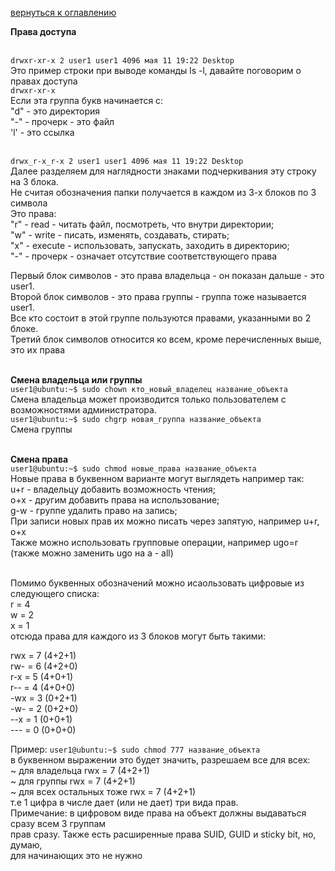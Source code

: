 <a href="/README.md">вернуться к оглавлению</a>

<b>Права доступа</b> <br><br>

`drwxr-xr-x 2 user1 user1 4096 мая 11 19:22 Desktop`<br>
Это пример строки при выводе команды ls -l, давайте поговорим о правах доступа <br>
`drwxr-xr-x` <br>
Если эта группа букв начинается с: <br> 
"d" - это директория <br>
"-" - прочерк - это файл <br>
'l' - это ссылка<br><br>

`drwx_r-x_r-x 2 user1 user1 4096 мая 11 19:22 Desktop` <br>
Далее разделяем для наглядности знаками подчеркивания эту строку на 3 блока.<br>
Не считая обозначения папки получается в каждом из 3-х блоков по 3 символа<br>
Это права:<br>
"r" - read - читать файл, посмотреть, что внутри директории; <br>
"w" - write - писать, изменять, создавать, стирать; <br>
"х" - execute - использовать, запускать, заходить в директорию; <br>
"-" - прочерк - означает отсутствие соответствующего права <br>

Первый блок символов - это права владельца - он показан дальше - это user1. <br>
Второй блок символов - это права группы - группа тоже называется user1. <br>
Все кто состоит в этой группе пользуются правами, указанными во 2 блоке. <br>
Третий блок символов относится ко всем, кроме перечисленных выше, это их права <br><br>

<b>Смена владельца или группы</b> <br>
`user1@ubuntu:~$ sudo chown кто_новый_владелец название_объекта`<br>
Смена владельца может производится только пользователем с возможностями администратора.<br>
`user1@ubuntu:~$ sudo chgrp новая_группа название_объекта`<br>
Смена группы <br><br>

<b>Смена права</b> <br>
`user1@ubuntu:~$ sudo chmod новые_права название_объекта`<br>
Новые права в буквенном варианте могут выглядеть например так: <br>
u+r - владельцу добавить возможность чтения;<br>
o+x - другим добавить права на использование;<br>
g-w - группе удалить право на запись;<br>
При записи новых прав их можно писать через запятую, например u+r, o+x<br>
Также можно использовать групповые операции, например ugo=r <br>
(также можно заменить ugo на a - all) <br><br>

Помимо буквенных обозначений можно исаользовать цифровые из следующего списка:<br>
r = 4<br>
w = 2<br>
x = 1<br>
отсюда права для каждого из 3 блоков могут быть такими:<br>

rwx = 7 (4+2+1)<br>
rw- = 6 (4+2+0)<br>
r-x = 5 (4+0+1)<br>
r-- = 4 (4+0+0)<br>
-wx = 3 (0+2+1)<br>
-w- = 2 (0+2+0)<br>
--x = 1 (0+0+1)<br>
--- = 0 (0+0+0)<br>

Пример:
`user1@ubuntu:~$ sudo chmod 777 название_объекта`<br>
в буквенном выражении это будет значить, разрешаем все для всех:<br>
~ для владельца rwx = 7 (4+2+1)<br>
~ для группы rwx = 7 (4+2+1)<br>
~ для всех остальных тоже rwx = 7 (4+2+1)<br>
т.е 1 цифра в числе дает (или не дает) три вида прав.<br>
Примечание: в цифровом виде права на объект должны выдаваться сразу всем 3 группам <br> 
прав сразу. Также есть расширенные права SUID, GUID и sticky bit, но, думаю, <br>
для начинающих это не нужно <br> 